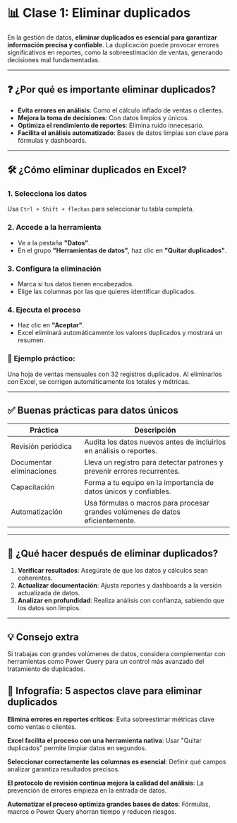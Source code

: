 # 📊 Clase 1: Eliminar duplicados

En la gestión de datos, **eliminar duplicados es esencial para garantizar información precisa y confiable**. La duplicación puede provocar errores significativos en reportes, como la sobreestimación de ventas, generando decisiones mal fundamentadas.

---

## ❓ ¿Por qué es importante eliminar duplicados?

- **Evita errores en análisis**: Como el cálculo inflado de ventas o clientes.
- **Mejora la toma de decisiones**: Con datos limpios y únicos.
- **Optimiza el rendimiento de reportes**: Elimina ruido innecesario.
- **Facilita el análisis automatizado**: Bases de datos limpias son clave para fórmulas y dashboards.

---

## 🛠️ ¿Cómo eliminar duplicados en Excel?

### 1. Selecciona los datos

Usa `Ctrl + Shift + flechas` para seleccionar tu tabla completa.

### 2. Accede a la herramienta

- Ve a la pestaña **"Datos"**.
- En el grupo **"Herramientas de datos"**, haz clic en **"Quitar duplicados"**.

### 3. Configura la eliminación

- Marca si tus datos tienen encabezados.
- Elige las columnas por las que quieres identificar duplicados.

### 4. Ejecuta el proceso

- Haz clic en **"Aceptar"**.
- Excel eliminará automáticamente los valores duplicados y mostrará un resumen.

### 🧪 Ejemplo práctico:

Una hoja de ventas mensuales con 32 registros duplicados. Al eliminarlos con Excel, se corrigen automáticamente los totales y métricas.

---

## ✅ Buenas prácticas para datos únicos

| Práctica                 | Descripción                                                                    |
| ------------------------ | ------------------------------------------------------------------------------ |
| Revisión periódica       | Audita los datos nuevos antes de incluirlos en análisis o reportes.            |
| Documentar eliminaciones | Lleva un registro para detectar patrones y prevenir errores recurrentes.       |
| Capacitación             | Forma a tu equipo en la importancia de datos únicos y confiables.              |
| Automatización           | Usa fórmulas o macros para procesar grandes volúmenes de datos eficientemente. |

---

## 🔁 ¿Qué hacer después de eliminar duplicados?

1. **Verificar resultados**: Asegúrate de que los datos y cálculos sean coherentes.
2. **Actualizar documentación**: Ajusta reportes y dashboards a la versión actualizada de datos.
3. **Analizar en profundidad**: Realiza análisis con confianza, sabiendo que los datos son limpios.

---

## 💡 Consejo extra

Si trabajas con grandes volúmenes de datos, considera complementar con herramientas como Power Query para un control más avanzado del tratamiento de duplicados.

## 📌 Infografía: 5 aspectos clave para eliminar duplicados

**Elimina errores en reportes críticos**: Evita sobreestimar métricas clave como ventas o clientes.

**Excel facilita el proceso con una herramienta nativa**: Usar "Quitar duplicados" permite limpiar datos en segundos.

**Seleccionar correctamente las columnas es esencial**: Definir qué campos analizar garantiza resultados precisos.

**El protocolo de revisión continua mejora la calidad del análisis**: La prevención de errores empieza en la entrada de datos.

**Automatizar el proceso optimiza grandes bases de datos**: Fórmulas, macros o Power Query ahorran tiempo y reducen riesgos.
